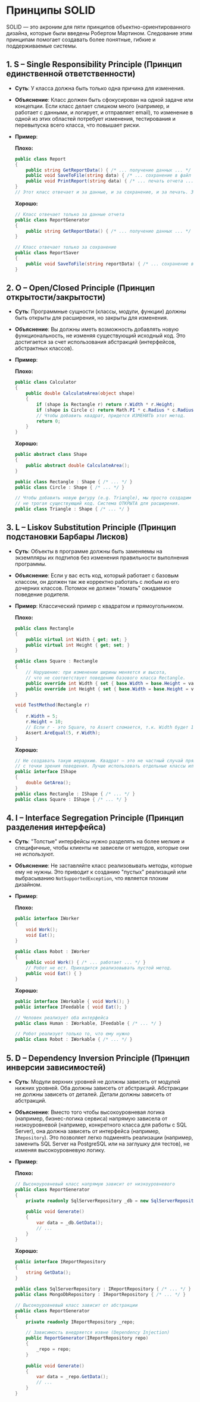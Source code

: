 # Принципы SOLID

SOLID — это акроним для пяти принципов объектно-ориентированного дизайна, которые были введены Робертом Мартином. Следование этим принципам помогает создавать более понятные, гибкие и поддерживаемые системы.

## 1. S – Single Responsibility Principle (Принцип единственной ответственности)
- **Суть**: У класса должна быть только одна причина для изменения.
- **Объяснение**: Класс должен быть сфокусирован на одной задаче или концепции. Если класс делает слишком много (например, и работает с данными, и логирует, и отправляет email), то изменение в одной из этих областей потребует изменения, тестирования и перевыпуска всего класса, что повышает риски.
- **Пример**:

  **Плохо:**
  ```csharp
  public class Report
  {
      public string GetReportData() { /* ... получение данных ... */ return "data"; }
      public void SaveToFile(string data) { /* ... сохранение в файл ... */ }
      public void PrintReport(string data) { /* ... печать отчета ... */ }
  }
  // Этот класс отвечает и за данные, и за сохранение, и за печать. 3 причины для изменения.
  ```

  **Хорошо:**
  ```csharp
  // Класс отвечает только за данные отчета
  public class ReportGenerator
  {
      public string GetReportData() { /* ... получение данных ... */ return "data"; }
  }

  // Класс отвечает только за сохранение
  public class ReportSaver
  {
      public void SaveToFile(string reportData) { /* ... сохранение в файл ... */ }
  }
  ```

## 2. O – Open/Closed Principle (Принцип открытости/закрытости)
- **Суть**: Программные сущности (классы, модули, функции) должны быть открыты для расширения, но закрыты для изменения.
- **Объяснение**: Вы должны иметь возможность добавлять новую функциональность, не изменяя существующий исходный код. Это достигается за счет использования абстракций (интерфейсов, абстрактных классов).
- **Пример**:

  **Плохо:**
  ```csharp
  public class Calculator
  {
      public double CalculateArea(object shape)
      {
          if (shape is Rectangle r) return r.Width * r.Height;
          if (shape is Circle c) return Math.PI * c.Radius * c.Radius;
          // Чтобы добавить квадрат, придется ИЗМЕНИТЬ этот метод.
          return 0;
      }
  }
  ```

  **Хорошо:**
  ```csharp
  public abstract class Shape
  {
      public abstract double CalculateArea();
  }

  public class Rectangle : Shape { /* ... */ }
  public class Circle : Shape { /* ... */ }

  // Чтобы добавить новую фигуру (e.g. Triangle), мы просто создадим новый класс,
  // не трогая существующий код. Система ОТКРЫТА для расширения.
  public class Triangle : Shape { /* ... */ } 
  ```

## 3. L – Liskov Substitution Principle (Принцип подстановки Барбары Лисков)
- **Суть**: Объекты в программе должны быть заменяемы на экземпляры их подтипов без изменения правильности выполнения программы.
- **Объяснение**: Если у вас есть код, который работает с базовым классом, он должен так же корректно работать с любым из его дочерних классов. Потомок не должен "ломать" ожидаемое поведение родителя.
- **Пример**: Классический пример с квадратом и прямоугольником.

  **Плохо:**
  ```csharp
  public class Rectangle
  {
      public virtual int Width { get; set; }
      public virtual int Height { get; set; }
  }
  
  public class Square : Rectangle
  {
      // Нарушение: при изменении ширины меняется и высота, 
      // что не соответствует поведению базового класса Rectangle.
      public override int Width { set { base.Width = base.Height = value; } }
      public override int Height { set { base.Width = base.Height = value; } }
  }
  
  void TestMethod(Rectangle r) 
  {
      r.Width = 5;
      r.Height = 10;
      // Если r - это Square, то Assert сломается, т.к. Width будет 10.
      Assert.AreEqual(5, r.Width); 
  }
  ```

  **Хорошо:**
  ```csharp
  // Не создавать такую иерархию. Квадрат — это не частный случай прямоугольника 
  // с точки зрения поведения. Лучше использовать отдельные классы или интерфейс.
  public interface IShape
  {
      double GetArea();
  }
  public class Rectangle : IShape { /* ... */ }
  public class Square : IShape { /* ... */ }
  ```

## 4. I – Interface Segregation Principle (Принцип разделения интерфейса)
- **Суть**: "Толстые" интерфейсы нужно разделять на более мелкие и специфичные, чтобы клиенты не зависели от методов, которые они не используют.
- **Объяснение**: Не заставляйте класс реализовывать методы, которые ему не нужны. Это приводит к созданию "пустых" реализаций или выбрасыванию `NotSupportedException`, что является плохим дизайном.
- **Пример**:

  **Плохо:**
  ```csharp
  public interface IWorker
  {
      void Work();
      void Eat();
  }

  public class Robot : IWorker
  {
      public void Work() { /* ... работает ... */ }
      // Робот не ест. Приходится реализовывать пустой метод.
      public void Eat() { } 
  }
  ```

  **Хорошо:**
  ```csharp
  public interface IWorkable { void Work(); }
  public interface IFeedable { void Eat(); }

  // Человек реализует оба интерфейса
  public class Human : IWorkable, IFeedable { /* ... */ }

  // Робот реализует только то, что ему нужно
  public class Robot : IWorkable { /* ... */ }
  ```

## 5. D – Dependency Inversion Principle (Принцип инверсии зависимостей)
- **Суть**: Модули верхних уровней не должны зависеть от модулей нижних уровней. Оба должны зависеть от абстракций. Абстракции не должны зависеть от деталей. Детали должны зависеть от абстракций.
- **Объяснение**: Вместо того чтобы высокоуровневая логика (например, бизнес-логика сервиса) напрямую зависела от низкоуровневой (например, конкретного класса для работы с SQL Server), она должна зависеть от интерфейса (например, `IRepository`). Это позволяет легко подменять реализации (например, заменить SQL Server на PostgreSQL или на заглушку для тестов), не изменяя высокоуровневую логику.
- **Пример**:

  **Плохо:**
  ```csharp
  // Высокоуровневый класс напрямую зависит от низкоуровневого
  public class ReportGenerator
  {
      private readonly SqlServerRepository _db = new SqlServerRepository();
      
      public void Generate()
      {
          var data = _db.GetData();
          // ...
      }
  }
  ```

  **Хорошо:**
  ```csharp
  public interface IReportRepository
  {
      string GetData();
  }
  
  public class SqlServerRepository : IReportRepository { /* ... */ }
  public class MongoDbRepository : IReportRepository { /* ... */ }

  // Высокоуровневый класс зависит от абстракции
  public class ReportGenerator
  {
      private readonly IReportRepository _repo;

      // Зависимость внедряется извне (Dependency Injection)
      public ReportGenerator(IReportRepository repo)
      {
          _repo = repo;
      }
      
      public void Generate()
      {
          var data = _repo.GetData();
          // ...
      }
  }
  ``` 